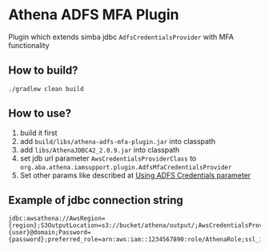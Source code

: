 # Athena ADFS MFA Plugin
Plugin which extends simba jdbc `AdfsCredentialsProvider` with MFA functionality

## How to build?

```shell script
./gradlew clean build
```

## How to use?
1. build it first
1. add `build/libs/athena-adfs-mfa-plugin.jar` into classpath
1. add `libs/AthenaJDBC42_2.0.9.jar` into classpath
1. set jdb url parameter `AwsCredentialsProviderClass` to `org.aba.athena.iamsupport.plugin.AdfsMfaCredentialsProvider`
1. Set other params like described at [Using ADFS Credentials parameter](https://s3.amazonaws.com/athena-downloads/drivers/JDBC/SimbaAthenaJDBC_2.0.9/docs/Simba+Athena+JDBC+Driver+Install+and+Configuration+Guide.pdf)  


## Example of jdbc connection string
```text
jdbc:awsathena://AwsRegion={region};S3OutputLocation=s3://bucket/athena/output/;AwsCredentialsProviderClass=org.aba.athena.iamsupport.plugin.AdfsMfaCredentialsProvider;idp_host=fqn.adfs.host.name;idp_port=443;User={user}@domain;Password={password};preferred_role=arn:aws:iam::1234567890:role/AthenaRole;ssl_insecure=true
```
